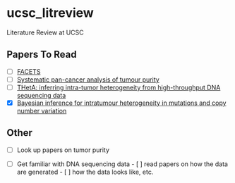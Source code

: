 # ucsc_litreview
Literature Review at UCSC

## Papers To Read

- [ ] [FACETS](pdf/facets.pdf)
- [ ] [Systematic pan-cancer analysis of tumour purity](pdf/pancaner.pdf)
- [ ] [THetA: inferring intra-tumor heterogeneity from high-throughput DNA sequencing data](pdf/theta.pdf)
- [x] [Bayesian inference for intratumour heterogeneity in mutations and copy number variation](pdf/bayesTumor.pdf)

## Other
- [ ] Look up papers on tumor purity
- [ ] Get familiar with DNA sequencing data
      - [ ] read papers on how the data are generated
      - [ ] how the data looks like, etc.

